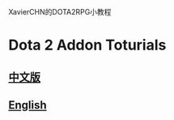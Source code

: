XavierCHN的DOTA2RPG小教程

Dota 2 Addon Toturials
===================

## [中文版](https://github.com/XavierCHN/XavierCHN.github.io/tree/master/CHs)

## [English](https://github.com/XavierCHN/XavierCHN.github.io/tree/master/EN)
